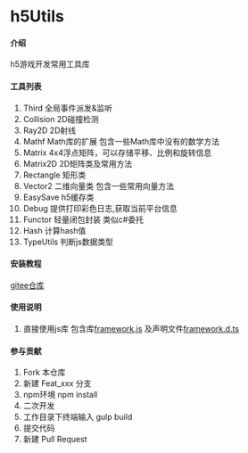 # h5Utils

#### 介绍
h5游戏开发常用工具库

#### 工具列表
1. Third 全局事件派发&监听
2. Collision 2D碰撞检测
3. Ray2D 2D射线
4. Mathf Math库的扩展 包含一些Math库中没有的数学方法
5. Matrix 4x4浮点矩阵，可以存储平移、比例和旋转信息
6. Matrix2D 2D矩阵类及常用方法
7. Rectangle 矩形类
8. Vector2 二维向量类 包含一些常用向量方法
9. EasySave h5缓存类
10. Debug 提供打印彩色日志,获取当前平台信息
11. Functor 轻量闭包封装 类似c#委托
12. Hash 计算hash值
13. TypeUtils 判断js数据类型

#### 安装教程
[gitee仓库](https://gitee.com/welcome2jcSpace/h5-utils.git)


#### 使用说明
1. 直接使用js库   包含库[framework.js](bin/framework.js) 及声明文件[framework.d.ts](bin/framework.d.ts)


#### 参与贡献

1.  Fork 本仓库
2.  新建 Feat_xxx 分支
3.  npm环境 npm install
4.  二次开发
5.  工作目录下终端输入 gulp build
6.  提交代码
7.  新建 Pull Request

